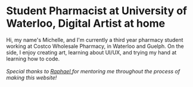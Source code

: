 # Student Pharmacist at University of Waterloo, Digital Artist at home

Hi, my name's Michelle, and I'm currently a third year pharmacy student working at Costco Wholesale Pharmacy, in Waterloo and Guelph. On the side, I enjoy creating art, learning about UI/UX, and trying my hand at learning how to code.
<br></br>
<i> Special thanks to 
    <a href="https://www.raphaelkoh.me"> Raphael </a> 
for mentoring me throughout the process of making this website!
